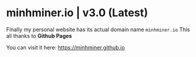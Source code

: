 # minhminer.io | v3.0 (Latest) 

Finally my personal website has its actual domain name `minhminer.io`
This all thanks to **Github Pages**


You can visit it here: https://minhminer.github.io